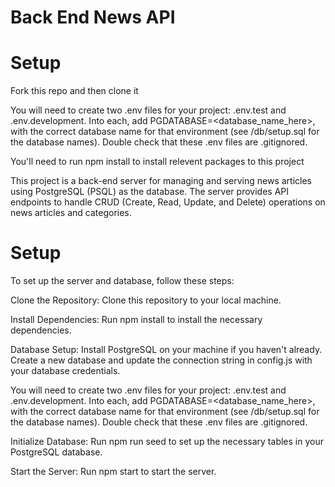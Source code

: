 # Back End News API

# Setup 

Fork this repo and then clone it 

You will need to create two .env files for your project: .env.test and .env.development. Into each, add PGDATABASE=<database_name_here>, with the correct database name for that environment (see /db/setup.sql for the database names). Double check that these .env files are .gitignored.

You'll need to run npm install to install relevent packages to this project




This project is a back-end server for managing and serving news articles using PostgreSQL (PSQL) as the database. The server provides API endpoints to handle CRUD (Create, Read, Update, and Delete) operations on news articles and categories.

# Setup
To set up the server and database, follow these steps:

Clone the Repository: Clone this repository to your local machine.

Install Dependencies: Run npm install to install the necessary dependencies.

Database Setup: Install PostgreSQL on your machine if you haven't already. Create a new database and update the connection string in config.js with your database credentials.

You will need to create two .env files for your project: .env.test and .env.development. Into each, add PGDATABASE=<database_name_here>, with the correct database name for that environment (see /db/setup.sql for the database names). Double check that these .env files are .gitignored.

Initialize Database: Run npm run seed to set up the necessary tables in your PostgreSQL database.

Start the Server: Run npm start to start the server.



